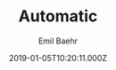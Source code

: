 ---
title: Automatic
github: https://github.com/emilbaehr/automatic-app-landing-page
demo: https://emilbaehr.github.io/automatic-app-landing-page/
author: Emil Baehr
ssg:
  - Jekyll
cms:
  - Markdown
date: 2019-01-05T10:20:11.000Z
description: >-
  A Jekyll theme for automatically generating and deploying landing page sites
  for mobile apps.
draft: true
publish_date: '2019-01-05T10:20:11Z'
update_date: '2021-06-14T13:00:05Z'
github_star: 2847
github_fork: 1337
---